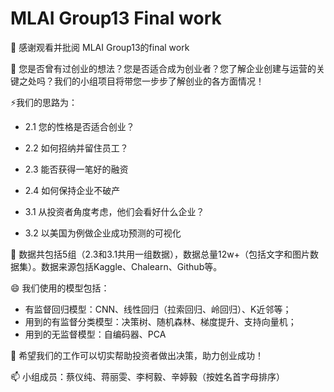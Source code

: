 # MLAI Group13 Final work

👋 感谢观看并批阅 MLAI Group13的final work

👀 您是否曾有过创业的想法？您是否适合成为创业者？您了解企业创建与运营的关键之处吗？我们的小组项目将带您一步步了解创业的各方面情况！

⚡我们的思路为：

- 2.1 您的性格是否适合创业？
- 2.2 如何招纳并留住员工？
- 2.3 能否获得一笔好的融资
- 2.4 如何保持企业不破产

- 3.1 从投资者角度考虑，他们会看好什么企业？
- 3.2 以美国为例做企业成功预测的可视化

🌱 数据共包括5组（2.3和3.1共用一组数据），数据总量12w+（包括文字和图片数据集）。数据来源包括Kaggle、Chalearn、Github等。

😄 我们使用的模型包括：
 
- 有监督回归模型：CNN、线性回归（拉索回归、岭回归）、K近邻等；
- 用到的有监督分类模型：决策树、随机森林、梯度提升、支持向量机；
- 用到的无监督模型：自编码器、PCA

💞️ 希望我们的工作可以切实帮助投资者做出决策，助力创业成功！

📫 小组成员：蔡仪纯、蒋丽雯、李柯毅、辛婷毅（按姓名首字母排序）
